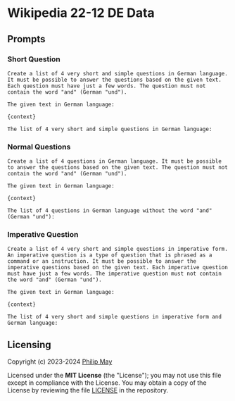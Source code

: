 # Wikipedia 22-12 DE Data

## Prompts

### Short Question

```text
Create a list of 4 very short and simple questions in German language. It must be possible to answer the questions based on the given text.
Each question must have just a few words. The question must not contain the word "and" (German "und").

The given text in German language:

{context}

The list of 4 very short and simple questions in German language:
```

### Normal Questions

```text
Create a list of 4 questions in German language. It must be possible to answer the questions based on the given text. The question must not contain the word "and" (German "und").

The given text in German language:

{context}

The list of 4 questions in German language without the word "and" (German "und"):
```

### Imperative Question

```text
Create a list of 4 very short and simple questions in imperative form. An imperative question is a type of question that is phrased as a command or an instruction. It must be possible to answer the imperative questions based on the given text. Each imperative question must have just a few words. The imperative question must not contain the word "and" (German "und").

The given text in German language:

{context}

The list of 4 very short and simple questions in imperative form and German language:
```

## Licensing

Copyright (c) 2023-2024 [Philip May](https://may.la/)

Licensed under the **MIT License** (the "License"); you may not use this file except in compliance with the License.
You may obtain a copy of the License by reviewing the file
[LICENSE](https://github.com/telekom/mltb2/blob/main/LICENSE) in the repository.
